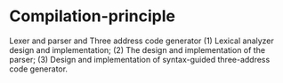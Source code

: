 # Compilation-principle
Lexer and parser and Three address code generator
(1) Lexical analyzer design and implementation;
(2) The design and implementation of the parser;
(3) Design and implementation of syntax-guided three-address code generator.
